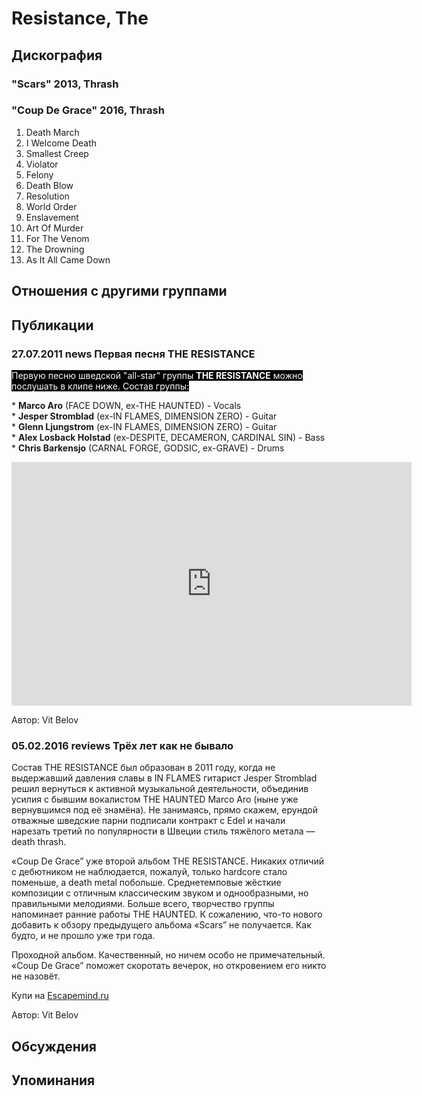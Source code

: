 # Resistance, The



## Дискография

### "Scars" 2013, Thrash



### "Coup De Grace" 2016, Thrash

01. Death March 	
02. I Welcome Death 	
03. Smallest Creep 	
04. Violator  	
05. Felony  	
06. Death Blow  	
07. Resolution  	
08. World Order 	
09. Enslavement  	
10. Art Of Murder 	
11. For The Venom  	
12. The Drowning 	
13. As It All Came Down


## Отношения с другими группами


## Публикации

### 27.07.2011 news Первая песня THE RESISTANCE

<P><FONT style="BACKGROUND-COLOR: #000000" color=#ffffff>Первую песню шведской "all-star" группы <STRONG>THE RESISTANCE</STRONG> можно послушать в клипе ниже. Состав группы:</FONT></P>
<P>* <B>Marco Aro</B> (FACE DOWN, ex-THE HAUNTED) - Vocals<BR>* <B>Jesper Stromblad</B> (ex-IN FLAMES, DIMENSION ZERO) - Guitar<BR>* <B>Glenn Ljungstrom</B> (ex-IN FLAMES, DIMENSION ZERO) - Guitar<BR>* <B>Alex Losback Holstad</B> (ex-DESPITE, DECAMERON, CARDINAL SIN) - Bass<BR>* <B>Chris Barkensjo</B> (CARNAL FORGE, GODSIC, ex-GRAVE) - Drums</P>
<P>
<CENTER><IFRAME src="http://www.youtube.com/embed/UrbZsqtYQ0E" frameBorder=0 width=640 height=390 allowfullscreen></IFRAME>
<P></P></CENTER>
Автор: Vit Belov

### 05.02.2016 reviews Трёх лет как не бывало

<P>Состав THE RESISTANCE был образован в 2011 году, когда не выдержавший давления славы в IN FLAMES гитарист Jesper Stromblad решил вернуться к активной музыкальной деятельности, объединив усилия с бывшим вокалистом THE HAUNTED Marco Aro (ныне уже вернувшимся под её знамёна). Не занимаясь, прямо скажем, ерундой отважные шведские парни подписали контракт с Edel и начали нарезать третий по популярности в Швеции стиль тяжёлого метала — death thrash.</P>
<P>«Coup De Grace” уже второй альбом THE RESISTANCE. Никаких отличий с дебютником не наблюдается, пожалуй, только hardcore стало поменьше, а death metal побольше. Среднетемповые жёсткие композиции с отличным классическим звуком и однообразными, но правильными мелодиями. Больше всего, творчество группы напоминает ранние работы THE HAUNTED. К сожалению, что-то нового добавить к обзору предыдущего альбома «Scars” не получается. Как будто, и не прошло уже три года.</P>
<P>Проходной альбом. Качественный, но ничем особо не примечательный. «Coup De Grace” поможет скоротать вечерок, но откровением его никто не назовёт.</P>
<P>Купи на <A href="http://escapemind.ru/goods/THE-RESISTANCE-Coup-De-Grace">Escapemind.ru</A></P>
Автор: Vit Belov


## Обсуждения


## Упоминания

